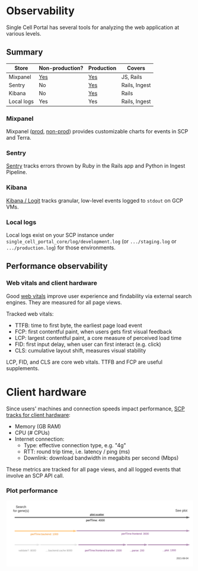 # Observability

Single Cell Portal has several tools for analyzing the web application at various levels.

## Summary

| Store         | Non-production? | Production  | Covers |
| ------------- |-------------| ----- | --- |
| Mixpanel      | [Yes](https://mixpanel.com/project/2085496/view/19055/app/dashboards) | [Yes](https://mixpanel.com/project/2120588/view/19059/app/dashboards) | JS, Rails
| Sentry      | No      |   [Yes](https://sentry.io/organizations/broad-institute/issues/?project=1424198) | Rails, Ingest
| Kibana | No      |    [Yes](https://dashboard.logit.io/a/a2d8b721-3ba5-4622-8843-ca48d7bf6e48) | Rails
| Local logs | Yes      |    Yes | Rails, Ingest

### Mixpanel

Mixpanel ([prod](https://mixpanel.com/project/2120588/view/19059/app/dashboards), [non-prod](https://mixpanel.com/project/2085496/view/19055/app/dashboards)) provides customizable charts for events in SCP and Terra.

### Sentry
[Sentry](https://sentry.io/organizations/broad-institute/issues/?project=1424198) tracks errors thrown by Ruby in the Rails app and Python in Ingest Pipeline.

### Kibana
[Kibana / Logit](https://dashboard.logit.io/a/a2d8b721-3ba5-4622-8843-ca48d7bf6e48
 ) tracks granular, low-level events logged to `stdout` on GCP VMs.

### Local logs
Local logs exist on your SCP instance under `single_cell_portal_core/log/development.log` (or `.../staging.log` or `.../production.log`) for those environments.

## Performance observability

### Web vitals and client hardware
Good [web vitals](https://web.dev/vitals/) improve user experience and findability via external search engines. They are measured for all page views.

Tracked web vitals:

* TTFB: time to first byte, the earliest page load event
* FCP: first contentful paint, when users gets first visual feedback
* LCP: largest contentful paint, a core measure of perceived load time
* FID: first input delay, when user can first interact (e.g. click)
* CLS: cumulative layout shift, measures visual stability

LCP, FID, and CLS are core web vitals. TTFB and FCP are useful supplements.

# Client hardware
Since users' machines and connection speeds impact performance, [SCP tracks for client hardware](https://mixpanel.com/project/2120588/view/19059/app/dashboards#id=1037816):

* Memory (GB RAM)
* CPU (# CPUs)
* Internet connection:
  * Type: effective connection type, e.g. "4g"
  * RTT: round trip time, i.e. latency / ping (ms)
  * Downlink: download bandwidth in megabits per second (Mbps)

These metrics are tracked for all page views, and all logged events that involve an SCP API call.

### Plot performance
![Getting Started](./img/Client-side_performance_monitoring_for_Single_Cell_Portal.png)
